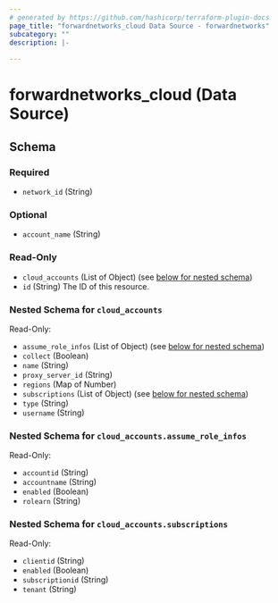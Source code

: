 ```yaml
---
# generated by https://github.com/hashicorp/terraform-plugin-docs
page_title: "forwardnetworks_cloud Data Source - forwardnetworks"
subcategory: ""
description: |-
  
---
```


# forwardnetworks_cloud (Data Source)





<!-- schema generated by tfplugindocs -->
## Schema

### Required

- `network_id` (String)

### Optional

- `account_name` (String)

### Read-Only

- `cloud_accounts` (List of Object) (see [below for nested schema](#nestedatt--cloud_accounts))
- `id` (String) The ID of this resource.

<a id="nestedatt--cloud_accounts"></a>
### Nested Schema for `cloud_accounts`

Read-Only:

- `assume_role_infos` (List of Object) (see [below for nested schema](#nestedobjatt--cloud_accounts--assume_role_infos))
- `collect` (Boolean)
- `name` (String)
- `proxy_server_id` (String)
- `regions` (Map of Number)
- `subscriptions` (List of Object) (see [below for nested schema](#nestedobjatt--cloud_accounts--subscriptions))
- `type` (String)
- `username` (String)

<a id="nestedobjatt--cloud_accounts--assume_role_infos"></a>
### Nested Schema for `cloud_accounts.assume_role_infos`

Read-Only:

- `accountid` (String)
- `accountname` (String)
- `enabled` (Boolean)
- `rolearn` (String)


<a id="nestedobjatt--cloud_accounts--subscriptions"></a>
### Nested Schema for `cloud_accounts.subscriptions`

Read-Only:

- `clientid` (String)
- `enabled` (Boolean)
- `subscriptionid` (String)
- `tenant` (String)


